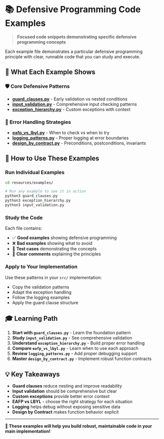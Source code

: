 # 📚 Defensive Programming Code Examples

> **Focused code snippets demonstrating specific defensive programming concepts**

Each example file demonstrates a particular defensive programming principle with clear, runnable code that you can study and execute.

## 🎯 **What Each Example Shows**

### 🛡️ **Core Defensive Patterns**

- **[guard_clauses.py](guard_clauses.py)** - Early validation vs nested conditions
- **[input_validation.py](input_validation.py)** - Comprehensive input checking patterns
- **[exception_hierarchy.py](exception_hierarchy.py)** - Custom exceptions with context

### 🔄 **Error Handling Strategies**

- **[eafp_vs_lbyl.py](eafp_vs_lbyl.py)** - When to check vs when to try
- **[logging_patterns.py](logging_patterns.py)** - Proper logging at error boundaries
- **[design_by_contract.py](design_by_contract.py)** - Preconditions, postconditions, invariants

## 🚀 **How to Use These Examples**

### Run Individual Examples
```bash
cd resources/examples/

# Run any example to see it in action
python3 guard_clauses.py
python3 exception_hierarchy.py
python3 input_validation.py
```

### Study the Code
Each file contains:
- ✅ **Good examples** showing defensive programming
- ❌ **Bad examples** showing what to avoid
- 🧪 **Test cases** demonstrating the concepts
- 📝 **Clear comments** explaining the principles

### Apply to Your Implementation
Use these patterns in your `src/` implementation:
- Copy the validation patterns
- Adapt the exception handling
- Follow the logging examples
- Apply the guard clause structure

## 🎓 **Learning Path**

1. **Start with `guard_clauses.py`** - Learn the foundation pattern
2. **Study `input_validation.py`** - See comprehensive validation
3. **Understand `exception_hierarchy.py`** - Build proper error handling
4. **Compare `eafp_vs_lbyl.py`** - Learn when to use each approach
5. **Review `logging_patterns.py`** - Add proper debugging support
6. **Master `design_by_contract.py`** - Implement robust function contracts

## 💡 **Key Takeaways**

- **Guard clauses** reduce nesting and improve readability
- **Input validation** should be comprehensive but clear
- **Custom exceptions** provide better error context
- **EAFP vs LBYL** - choose the right strategy for each situation
- **Logging** helps debug without exposing sensitive data
- **Design by Contract** makes function behavior explicit

---

**🎯 These examples will help you build robust, maintainable code in your main implementation!**
